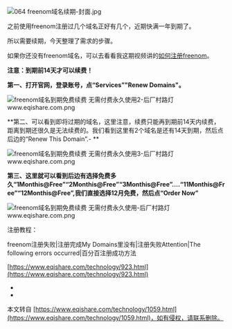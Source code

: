 ![064 freenom域名续期-封面.jpg](https://www.eqishare.com/zb_users/upload/2023/03/202303221679468769328522.jpg)

之前使用freenom注册过几个域名正好有几个，近期快满一年到期了。

所以需要续期，今天整理了需求的步骤。

如果你还没有freenom域名，可以去看看我这期视频讲的[如何注册freenom](https://www.eqishare.com/technology/923.html)。

**注意：到期前14天才可以续费！**

**第一、打开官网，登录账号，点“Services”"Renew Domains"。**

![freenom域名到期免费续费 无需付费永久使用2-后厂村路灯www.eqishare.com.png](https://www.eqishare.com/zb_users/upload/2023/02/202302241677207115517134.png)

**第二、可以看到即将过期的域名，这里注意，续费只能再到期前14天内续费，距离到期还很久是无法续费的。我们看到这里有2个域名是还有14天到期，然后点后边的“Renew This Domain”.-
**

![freenom域名到期免费续费 无需付费永久使用3-后厂村路灯www.eqishare.com.png](https://www.eqishare.com/zb_users/upload/2023/02/202302241677207115318857.png)

**第三、这里就可以看到后边有选择免费多久“1Monthis@Free”“2Monthis@Free”“3Monthis@Free”....“11Monthis@Free”“12Monthis@Free”,我们直接选择12月免费，然后点“Order Now”**

![freenom域名到期免费续费 无需付费永久使用-后厂村路灯www.eqishare.com.png](https://www.eqishare.com/zb_users/upload/2023/02/202302241677207115529921.png)

注册教程：

freenom注册失败|注册完成My Domains里没有|注册失败Attention|The following errors occurred|百分百注册成功方法

[https://www.eqishare.com/technology/923.html](https://www.eqishare.com/technology/923.html)

-

-

本文转自 [https://www.eqishare.com/technology/1059.html](https://www.eqishare.com/technology/1059.html)，如有侵权，请联系删除。